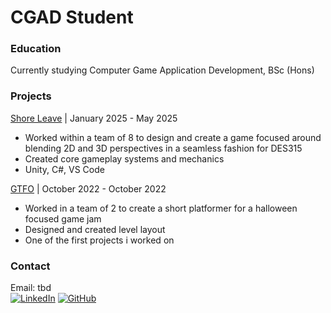 # CGAD Student

### Education
Currently studying Computer Game Application Development, BSc (Hons)

### Projects

[Shore Leave](https://github.com/Alessandro6922/DES315) | January 2025 - May 2025
* Worked within a team of 8 to design and create a game focused around blending 2D and 3D perspectives in a seamless fashion for DES315
* Created core gameplay systems and mechanics
* Unity, C#, VS Code

[GTFO](https://team-banana.itch.io/gtfo) | October 2022 - October 2022
* Worked in a team of 2 to create a short platformer for a halloween focused game jam
* Designed and created level layout
* One of the first projects i worked on


### Contact
Email: tbd <br>
[![LinkedIn](https://img.shields.io/badge/LinkedIn-0077B5?style=for-the-badge&logo=linkedin&logoColor=white)](https://www.linkedin.com/in/david-anderson-3b90a521b/)
[![GitHub](https://img.shields.io/badge/GitHub-100000?style=for-the-badge&logo=github&logoColor=white)](https://github.com/2201752DA)
